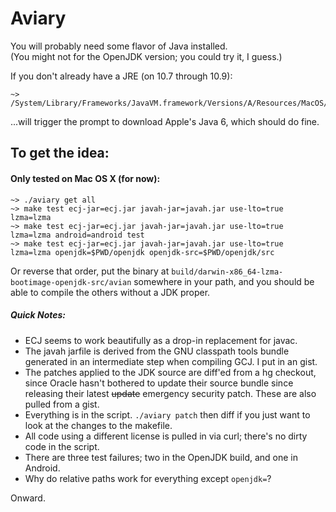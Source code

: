 Aviary
================================================



You will probably need some flavor of Java installed.  
(You might not for the OpenJDK version; you could try it, I guess.)  

If you don't already have a JRE (on 10.7 through 10.9):  
```
~> /System/Library/Frameworks/JavaVM.framework/Versions/A/Resources/MacOS/JavaApplicationStub
```  

...will trigger the prompt to download Apple's Java 6, which should do fine.

To get the idea:
-----------

#### Only tested on Mac OS X (for now):

    ~> ./aviary get all
    ~> make test ecj-jar=ecj.jar javah-jar=javah.jar use-lto=true lzma=lzma
    ~> make test ecj-jar=ecj.jar javah-jar=javah.jar use-lto=true lzma=lzma android=android test
    ~> make test ecj-jar=ecj.jar javah-jar=javah.jar use-lto=true lzma=lzma openjdk=$PWD/openjdk openjdk-src=$PWD/openjdk/src

Or reverse that order, put the binary at ```build/darwin-x86_64-lzma-bootimage-openjdk-src/avian``` somewhere in your path, and you should be able to compile the others without a JDK proper.

##### Quick Notes:
* ECJ seems to work beautifully as a drop-in replacement for javac.
* The javah jarfile is derived from the GNU classpath tools bundle generated in an intermediate step when compiling GCJ. I put in an gist.
* The patches applied to the JDK source are diff'ed from a hg checkout, since Oracle hasn't bothered to update their source bundle since releasing their latest ~~update~~ emergency security patch. These are also pulled from a gist.
* Everything is in the script. ```./aviary patch``` then diff if you just want to look at the changes to the makefile.
* All code using a different license is pulled in via curl; there's no dirty code in the script.
* There are three test failures; two in the OpenJDK build, and one in Android.
* Why do relative paths work for everything except ```openjdk=```?


Onward.